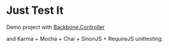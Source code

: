 Just Test It
============

Demo project with  [Backbone.Controller](https://github.com/artyomtrityak/backbone.controller) 

and Karma + Mocha + Chai + SinonJS + RequireJS unittesting.

